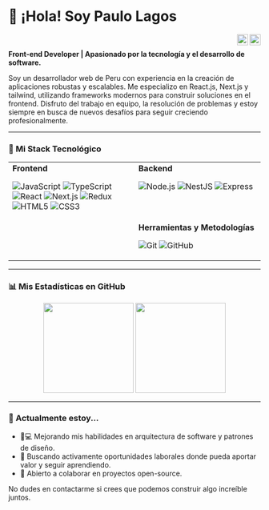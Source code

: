 # 👋 ¡Hola! Soy Paulo Lagos

<a href="https://www.linkedin.com/in/paulo-lagos-guerrero/">
  <img align="right" alt="Paulo's LinkedIn" width="22px" src="https://cdn.jsdelivr.net/npm/simple-icons@v3/icons/linkedin.svg" />
</a>
<a href="mailto:pauce01@gmail.com">
  <img align="right" alt="Paulo's Email" width="22px" src="https://cdn.jsdelivr.net/npm/simple-icons@v3/icons/gmail.svg" />
</a>

<br>

**Front-end Developer  | Apasionado por la tecnología y el desarrollo de software.**

Soy un desarrollador web de Peru con experiencia en la creación de aplicaciones robustas y escalables. Me especializo en React.js, Next.js y tailwind, utilizando frameworks modernos para construir soluciones en el frontend. Disfruto del trabajo en equipo, la resolución de problemas y estoy siempre en busca de nuevos desafíos para seguir creciendo profesionalmente.

---

### 🚀 Mi Stack Tecnológico

<table>
  <tr>
    <td valign="top" width="50%">
      <strong>Frontend</strong>
      <p>
        <img alt="JavaScript" src="https://img.shields.io/badge/JavaScript-F7DF1E?style=for-the-badge&logo=javascript&logoColor=black">
        <img alt="TypeScript" src="https://img.shields.io/badge/TypeScript-3178C6?style=for-the-badge&logo=typescript&logoColor=white">
        <img alt="React" src="https://img.shields.io/badge/React-20232A?style=for-the-badge&logo=react&logoColor=61DAFB">
        <img alt="Next.js" src="https://img.shields.io/badge/Next.js-000000?style=for-the-badge&logo=next.js&logoColor=white">
        <img alt="Redux" src="https://img.shields.io/badge/Redux-593D88?style=for-the-badge&logo=redux&logoColor=white">
        <img alt="HTML5" src="https://img.shields.io/badge/HTML5-E34F26?style=for-the-badge&logo=html5&logoColor=white">
        <img alt="CSS3" src="https://img.shields.io/badge/CSS3-1572B6?style=for-the-badge&logo=css3&logoColor=white">
      </p>
    </td>
    <td valign="top" width="50%">
      <strong>Backend</strong>
      <p>
        <img alt="Node.js" src="https://img.shields.io/badge/Node.js-339933?style=for-the-badge&logo=nodedotjs&logoColor=white">
        <img alt="NestJS" src="https://img.shields.io/badge/NestJS-E0234E?style=for-the-badge&logo=nestjs&logoColor=white">
        <img alt="Express" src="https://img.shields.io/badge/Express-000000?style=for-the-badge&logo=express&logoColor=white">
      </p>
    </td>
  </tr>
  <tr>
    <td valign="top" width="50%">
    </td>
    <td valign="top" width="50%">
      <strong>Herramientas y Metodologías</strong>
        <p>
          <img alt="Git" src="https://img.shields.io/badge/Git-F05032?style=for-the-badge&logo=git&logoColor=white">
          <img alt="GitHub" src="https://img.shields.io/badge/GitHub-181717?style=for-the-badge&logo=github&logoColor=white">
      </p>
    </td>
  </tr>
</table>

---

### 📊 Mis Estadísticas en GitHub

<p align="center">
  <img height="180em" src="https://github-readme-stats.vercel.app/api?username=PauloCLG09&show_icons=true&theme=dracula&include_all_commits=true&count_private=true"/>
  <img height="180em" src="https://github-readme-stats.vercel.app/api/top-langs/?username=PauloCLG09&layout=compact&langs_count=8&theme=dracula"/>
</p>

---

### 🌱 Actualmente estoy...

* 👨💻 Mejorando mis habilidades en arquitectura de software y patrones de diseño.
* 🚀 Buscando activamente oportunidades laborales donde pueda aportar valor y seguir aprendiendo.
* 🤝 Abierto a colaborar en proyectos open-source.

No dudes en contactarme si crees que podemos construir algo increíble juntos.
